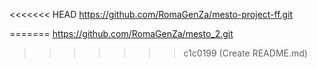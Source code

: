 <<<<<<< HEAD
https://github.com/RomaGenZa/mesto-project-ff.git

=======
https://github.com/RomaGenZa/mesto_2.git
>>>>>>> c1c0199 (Create README.md)
